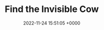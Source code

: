 ---
title: "Find the Invisible Cow"
link: "https://findtheinvisiblecow.com"
date: "2022-11-24 15:51:05 +0000"
---